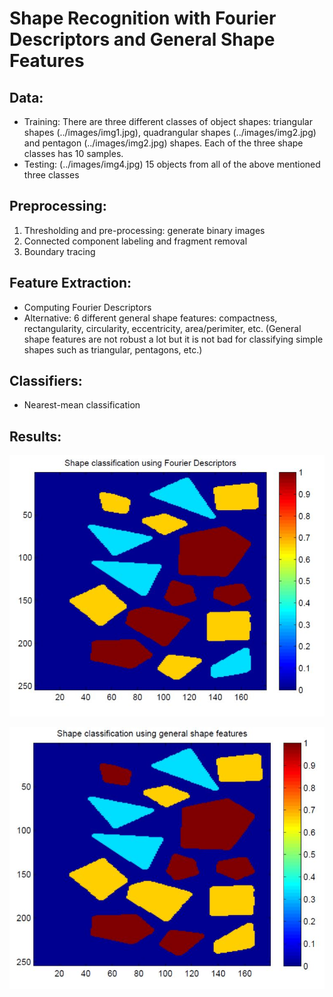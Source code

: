 # Shape Recognition with Fourier Descriptors and General Shape Features

## Data:
- Training: There are three different classes of object shapes: triangular shapes (../images/img1.jpg), quadrangular shapes (../images/img2.jpg) and pentagon (../images/img2.jpg) shapes. Each of the three shape classes has 10 samples. 
- Testing: (../images/img4.jpg) 15 objects from all of the above mentioned three classes

## Preprocessing:
1. Thresholding and pre-processing: generate binary images
2. Connected component labeling and fragment removal
3. Boundary tracing

## Feature Extraction:
- Computing Fourier Descriptors 
- Alternative: 6 different general shape features: compactness, rectangularity, circularity, eccentricity, area/perimiter, etc. (General shape features are not robust a lot but it is not bad for classifying simple shapes such as triangular, pentagons, etc.)

## Classifiers:
- Nearest-mean classification

## Results:

![fd](docs/shape_classification_fourier_descriptors.JPG)

![shape-features](docs/shape_classification_general_shape_features.JPG)

